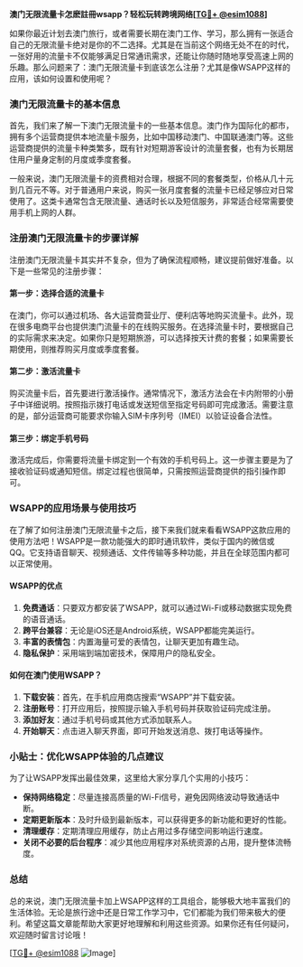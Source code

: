 **澳门无限流量卡怎麽註冊wsapp？轻松玩转跨境网络[[TG💪+ @esim1088](https://t.me/s/esim1088)]**

如果你最近计划去澳门旅行，或者需要长期在澳门工作、学习，那么拥有一张适合自己的无限流量卡绝对是你的不二选择。尤其是在当前这个网络无处不在的时代，一张好用的流量卡不仅能够满足日常通讯需求，还能让你随时随地享受高速上网的乐趣。那么问题来了：澳门无限流量卡到底该怎么注册？尤其是像WSAPP这样的应用，该如何设置和使用呢？

### 澳门无限流量卡的基本信息

首先，我们来了解一下澳门无限流量卡的一些基本信息。澳门作为国际化的都市，拥有多个运营商提供本地流量卡服务，比如中国移动澳门、中国联通澳门等。这些运营商提供的流量卡种类繁多，既有针对短期游客设计的流量套餐，也有为长期居住用户量身定制的月度或季度套餐。

一般来说，澳门无限流量卡的资费相对合理，根据不同的套餐类型，价格从几十元到几百元不等。对于普通用户来说，购买一张月度套餐的流量卡已经足够应对日常使用了。这类卡通常包含无限流量、通话时长以及短信服务，非常适合经常需要使用手机上网的人群。

### 注册澳门无限流量卡的步骤详解

注册澳门无限流量卡其实并不复杂，但为了确保流程顺畅，建议提前做好准备。以下是一些常见的注册步骤：

#### 第一步：选择合适的流量卡
在澳门，你可以通过机场、各大运营商营业厅、便利店等地购买流量卡。此外，现在很多电商平台也提供澳门流量卡的在线购买服务。在选择流量卡时，要根据自己的实际需求来决定。如果你只是短期旅游，可以选择按天计费的套餐；如果需要长期使用，则推荐购买月度或季度套餐。

#### 第二步：激活流量卡
购买流量卡后，首先要进行激活操作。通常情况下，激活方法会在卡内附带的小册子中详细说明。按照指示拨打电话或发送短信至指定号码即可完成激活。需要注意的是，部分运营商可能要求你输入SIM卡序列号（IMEI）以验证设备合法性。

#### 第三步：绑定手机号码
激活完成后，你需要将流量卡绑定到一个有效的手机号码上。这一步骤主要是为了接收验证码或通知短信。绑定过程也很简单，只需按照运营商提供的指引操作即可。

### WSAPP的应用场景与使用技巧

在了解了如何注册澳门无限流量卡之后，接下来我们就来看看WSAPP这款应用的使用方法吧！WSAPP是一款功能强大的即时通讯软件，类似于国内的微信或QQ。它支持语音聊天、视频通话、文件传输等多种功能，并且在全球范围内都可以正常使用。

#### WSAPP的优点
1. **免费通话**：只要双方都安装了WSAPP，就可以通过Wi-Fi或移动数据实现免费的语音通话。
2. **跨平台兼容**：无论是iOS还是Android系统，WSAPP都能完美运行。
3. **丰富的表情包**：内置海量可爱的表情包，让聊天更加有趣生动。
4. **隐私保护**：采用端到端加密技术，保障用户的隐私安全。

#### 如何在澳门使用WSAPP？
1. **下载安装**：首先，在手机应用商店搜索“WSAPP”并下载安装。
2. **注册账号**：打开应用后，按照提示输入手机号码并获取验证码完成注册。
3. **添加好友**：通过手机号码或其他方式添加联系人。
4. **开始聊天**：点击进入聊天界面，即可开始发送消息、拨打电话等操作。

### 小贴士：优化WSAPP体验的几点建议

为了让WSAPP发挥出最佳效果，这里给大家分享几个实用的小技巧：
- **保持网络稳定**：尽量连接高质量的Wi-Fi信号，避免因网络波动导致通话中断。
- **定期更新版本**：及时升级到最新版本，可以获得更多的新功能和更好的性能。
- **清理缓存**：定期清理应用缓存，防止占用过多存储空间影响运行速度。
- **关闭不必要的后台程序**：减少其他应用程序对系统资源的占用，提升整体流畅度。

### 总结

总的来说，澳门无限流量卡加上WSAPP这样的工具组合，能够极大地丰富我们的生活体验。无论是旅行途中还是日常工作学习中，它们都能为我们带来极大的便利。希望这篇文章能帮助大家更好地理解和利用这些资源。如果你还有任何疑问，欢迎随时留言讨论哦！

[[TG💪+ @esim1088](https://t.me/s/esim1088) ![Image](https://i.postimg.cc/4NQfJmqS/Snipaste-2025-05-13-00-14-12.png)]